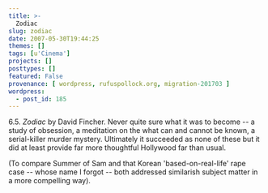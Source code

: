 ```yaml
---
title: >-
  Zodiac
slug: zodiac
date: 2007-05-30T19:44:25
themes: []
tags: [u'Cinema']
projects: []
posttypes: []
featured: False
provenance: [ wordpress, rufuspollock.org, migration-201703 ]
wordpress:
  - post_id: 185
---
```


6.5. *Zodiac* by David Fincher. Never quite sure what it was to become -- a study of obsession, a meditation on the what can and cannot be known, a serial-killer murder mystery. Ultimately it succeeded as none of these but it did at least provide far more thoughtful Hollywood far than usual. 

(To compare Summer of Sam and that Korean 'based-on-real-life' rape case -- whose name I forgot -- both addressed similarish subject matter in a more compelling way).

